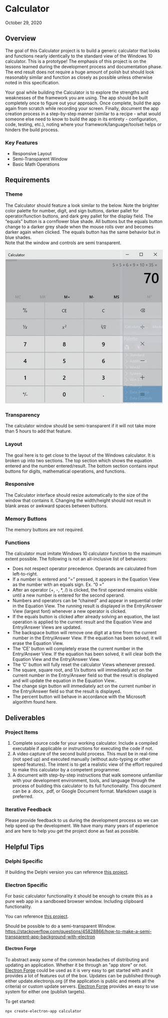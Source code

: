 # Calculator
October 29, 2020

## Overview
The goal of this Calculator project is to build a generic calculator that looks and functions nearly identically to the standard view of the Windows 10 calculator. This is a prototype! The emphasis of this project is on the lessons learned during the development process and documentation phase. The end result does not require a huge amount of polish but should look reasonably similar and function as closely as possible unless otherwise noted in this specification.

Your goal while building the Calculator is to explore the strengths and weaknesses of the framework you are using. The app should be built completely once to figure out your approach.  Once complete, build the app again from scratch while recording your screen.  Finally, document the app creation process in a step-by-step manner (similar to a recipe - what would someone else need to know to build the app in its entirety - configuration, code, testing, etc.), noting where your framework/language/toolset helps or hinders the build process.

### Key Features
- Responsive Layout
- Semi-Transparent Window
- Basic Math Operations

## Requirements
### Theme
The Calculator should feature a look similar to the below. Note the brighter color palette for number, digit, and sign buttons, darker pallet for operator/function buttons, and dark grey pallet for the display field.  The “equals” button is a cornflower blue shade.  All buttons but the equals button change to a darker grey shade when the mouse rolls over and becomes darker again when clicked.  The equals button has the same behavior but in blue shades.  
Note that the window and controls are semi transparent.

![](https://github.com/Embarcadero/ComparisonResearch/blob/main/calculator/win10calculator.png)

### Transparency
The calculator window should be semi-transparent if it will not take more than 5 hours to add that feature.

### Layout
The goal here is to get close to the layout of the Windows calculator. It is broken up into two sections. The top section which shows the equation entered and the number entered/result.  The bottom section contains input buttons for digits, mathematical operations, and functions. 

### Responsive
The Calculator interface should resize automatically to the size of the window that contains it.  Changing the width/height should not result in blank areas or awkward spaces between buttons.

### Memory Buttons
The memory buttons are not required.

### Functions
The calculator must imitate Windows 10 calculator function to the maximum extent possible.  The following is not an all-inclusive list of behaviors:
- Does not respect operator precedence.  Operands are calculated from left-to-right.
- If a number is entered and “=” pressed, it appears in the Equation View as the number with an equals sign.  Ex. “0 =”
- After an operator (+, -, *, /) is clicked, the first operand remains visible until a new number is entered for the second operand.
- Numbers and operators can be “chained” and appear in sequential order in the Equation View.  The running result is displayed in the Entry/Answer View (largest font) whenever a new operator is clicked.  
- If the equals button is clicked after already solving an equation, the last operation is applied to the current result and the Equation View and Entry/Answer Views are updated.
- The backspace button will remove one digit at a time from the current number in the Entry/Answer View.  If the equation has been solved, it will erase the Equation View.
- The ‘CE’ button will completely erase the current number in the Entry/Answer View.  If the equation has been solved, it will clear both the Equation View and the Entry/Answer View.
- The ‘C’ button will fully reset the calculator Views whenever pressed.
- The square, square root, and 1/x buttons will immediately act on the current number in the Entry/Answer field so that the result is displayed and will update the equation in the Equation View..
- The change sign button will immediately act on the current number in the Entry/Answer field so that the result is displayed.
- The percent button will behave in accordance with the Microsoft algorithm found here.

## Deliverables
### Project Items

1. Complete source code for your working calculator.  Include a compiled executable if applicable or instructions for executing the code if not.
2. A video capture of the second build process.  This must be in real-time (not sped up) and executed manually (without auto-typing or other speed features).  The intent is to get a realistic view of the effort required to make this calculator by a competent programmer.
3. A document with step-by-step instructions that walk someone unfamiliar with your development environment, tools, and language through the process of building this calculator to its full functionality.  This document can be a .docx, .pdf, or Google Document format.  Markdown usage is preferred.

### Iterative Feedback
Please provide feedback to us during the development process so we can help speed up the development. We have many many years of experience and are here to help you get the project done as fast as possible.

## Helpful Tips
### Delphi Specific
If building the Delphi version you can reference [this project](https://delphi.fandom.com/wiki/Simple_Calculator_Tutorial).

### Electron Specific

For basic calculator functionality it should be enough to create this as a pure web app in a sandboxed browser window. Including clipboard functionality.

You can reference [this project](https://www.youtube.com/watch?v=La87CRt6CpY).

Should be possible to do a semi-transparent Window.
https://stackoverflow.com/questions/45828866/how-to-make-a-semi-transparent-app-background-with-electron

#### Electron Forge

To abstract away some of the common headaches of distributing and updating an application. Whether it be through an "app store" or not.
[Electron Forge](https://www.electronforge.io) could be used as it is very easy to get started with and it provides a lot of features out of the box.
Updates can be published through either update.electronjs.org (if the application is public and meets all the criteria) or custom update servers.
[Electron Forge](https://www.electronforge.io) provides an easy to use system for either one (publish targets).

To get started:

```sh
npx create-electron-app calculator
```
